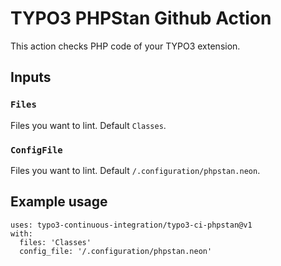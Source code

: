 # TYPO3 PHPStan Github Action

This action checks PHP code of your TYPO3 extension.

## Inputs

### `Files`

Files you want to lint. Default `Classes`.

### `ConfigFile`

Files you want to lint. Default `/.configuration/phpstan.neon`.

## Example usage

```
uses: typo3-continuous-integration/typo3-ci-phpstan@v1
with:
  files: 'Classes'
  config_file: '/.configuration/phpstan.neon'
```

